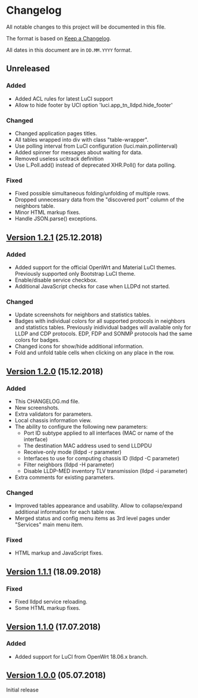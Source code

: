 # Changelog

All notable changes to this project will be documented in this file.

The format is based on [Keep a Changelog](https://keepachangelog.com/en/1.0.0/).

All dates in this document are in `DD.MM.YYYY` format.

## Unreleased
### Added
- Added ACL rules for latest LuCI support
- Allow to hide footer by UCI option 'luci.app_tn_lldpd.hide_footer'

### Changed
- Changed application pages titles.
- All tables wrapped into div with class "table-wrapper".
- Use polling interval from LuCI configuration (luci.main.pollinterval)
- Added spinner for messages about waiting for data.
- Removed useless ucitrack definition
- Use L.Poll.add() instead of deprecated XHR.Poll() for data polling.

### Fixed
- Fixed possible simultaneous folding/unfolding of multiple rows.
- Dropped unnecessary data from the "discovered port" column
  of the neighbors table.
- Minor HTML markup fixes.
- Handle JSON.parse() exceptions.

## [Version 1.2.1] (25.12.2018)
### Added
- Added support for the official OpenWrt and Material LuCI themes.
  Previously supported only Bootstrap LuCI theme.
- Enable/disable service checkbox.
- Additional JavaScript checks for case when LLDPd not started.

### Changed
- Update screenshots for neighbors and statistics tables.
- Badges with individual colors for all supported protocols in neighbors
  and statistics tables. Previously inidividual badges will available
  only for LLDP and CDP protocols. EDP, FDP and SONMP protocols had the
  same colors for badges.
- Changed icons for show/hide additional information.
- Fold and unfold table cells when clicking on any place in the row.

## [Version 1.2.0] (15.12.2018)
### Added
- This CHANGELOG.md file.
- New screenshots.
- Extra validators for parameters.
- Local chassis information view.
- The ability to configure the following new parameters:
  * Port ID subtype applied to all interfaces (MAC or name of the interface)
  * The destination MAC address used to send LLDPDU
  * Receive-only mode (lldpd -r parameter)
  * Interfaces to use for computing chassis ID (lldpd -C parameter)
  * Filter neighbors (lldpd -H parameter)
  * Disable LLDP-MED inventory TLV transmission (lldpd -i parameter)
- Extra comments for existing parameters.

### Changed
- Improved tables appearance and usability. Allow to collapse/expand additional information
  for each table row.
- Merged status and config menu items as 3rd level pages under "Services"
  main menu item.

### Fixed
- HTML markup and JavaScript fixes.

## [Version 1.1.1] (18.09.2018)
### Fixed
- Fixed lldpd service reloading.
- Some HTML markup fixes.

## [Version 1.1.0] (17.07.2018)
### Added
- Added support for LuCI from OpenWrt 18.06.x branch.

## [Version 1.0.0] (05.07.2018)

Initial release

[Version 1.2.1]: https://github.com/tano-systems/luci-app-lldpd/releases/tag/v1.2.1
[Version 1.2.0]: https://github.com/tano-systems/luci-app-lldpd/releases/tag/v1.2.0
[Version 1.1.1]: https://github.com/tano-systems/luci-app-lldpd/releases/tag/v1.1.1
[Version 1.1.0]: https://github.com/tano-systems/luci-app-lldpd/releases/tag/v1.1.0
[Version 1.0.0]: https://github.com/tano-systems/luci-app-lldpd/releases/tag/v1.0.0
